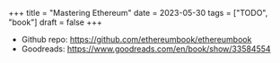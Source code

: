 +++
title = "Mastering Ethereum"
date = 2023-05-30
tags = ["TODO", "book"]
draft = false
+++

-   Github repo: <https://github.com/ethereumbook/ethereumbook>
-   Goodreads: <https://www.goodreads.com/en/book/show/33584554>
